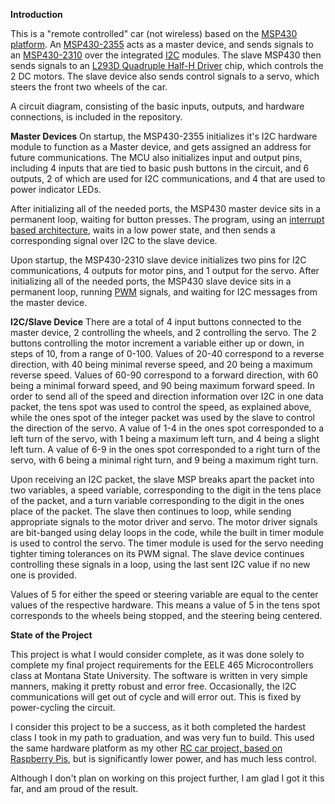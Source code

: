**Introduction**

This is a "remote controlled" car (not wireless) based on the [MSP430 platform](https://www.ti.com/microcontrollers-mcus-processors/microcontrollers/msp430-microcontrollers/overview.html). An [MSP430-2355](https://www.ti.com/product/MSP430FR2355) acts as a master device, and sends signals to an [MSP430-2310](https://www.ti.com/product/MSP430FR2310) over the integrated [I2C](https://en.wikipedia.org/wiki/I%C2%B2C) modules. The slave MSP430 then sends signals to an [L293D Quadruple Half-H Driver](https://www.ti.com/product/L293D) chip, which controls the 2 DC motors. The slave device also sends control signals to a servo, which steers the front two wheels of the car.

A circuit diagram, consisting of the basic inputs, outputs, and hardware connections, is included in the repository.

**Master Devices**
On startup, the MSP430-2355 initializes it's I2C hardware module to function as a Master device, and gets assigned an address for future communications. The MCU also initializes input and output pins, including 4 inputs that are tied to basic push buttons in the circuit, and 6 outputs, 2 of which are used for I2C communications, and 4 that are used to power indicator LEDs. 

After initializing all of the needed ports, the MSP430 master device sits in a permanent loop, waiting for button presses. The program, using an [interrupt based architecture](https://ece353.engr.wisc.edu/interrupts/interrupts/#:~:text=the%20desired%20behavior.-,Interrupt%20Service%20Routine,-When%20an%20interrupt), waits in a low power state, and then sends a corresponding signal over I2C to the slave device. 

Upon startup, the MSP430-2310 slave device initializes two pins for I2C communications, 4 outputs for motor pins, and 1 output for the servo. After initializing all of the needed ports, the MSP430 slave device sits in a permanent loop, running [PWM](https://en.wikipedia.org/wiki/Pulse-width_modulation) signals, and waiting for I2C messages from the master device. 

**I2C/Slave Device**
There are a total of 4 input buttons connected to the master device, 2 controlling the wheels, and 2 controlling the servo. The 2 buttons controlling the motor increment a variable either up or down, in steps of 10, from a range of 0-100. Values of 20-40 correspond to a reverse direction, with 40 being minimal reverse speed, and 20 being a maximum reverse speed. Values of 60-90 correspond to a forward direction, with 60 being a minimal forward speed, and 90 being maximum forward speed. 
In order to send all of the speed and direction information over I2C in one data packet, the tens spot was used to control the speed, as explained above, while the ones spot of the integer packet was used by the slave to control the direction of the servo. A value of 1-4 in the ones spot corresponded to a left turn of the servo, with 1 being a maximum left turn, and 4 being a slight left turn. A value of 6-9 in the ones spot corresponded to a right turn of the servo, with 6 being a minimal right turn, and 9 being a maximum right turn.

Upon receiving an I2C packet, the slave MSP breaks apart the packet into two variables, a speed variable, corresponding to the digit in the tens place of the packet, and a turn variable corresponding to the digit in the ones place of the packet. The slave then continues to loop, while sending appropriate signals to the motor driver and servo. The motor driver signals are bit-banged using delay loops in the code, while the built in timer module is used to control the servo. The timer module is used for the servo needing tighter timing tolerances on its PWM signal. The slave device continues controlling these signals in a loop, using the last sent I2C value if no new one is provided.

Values of 5 for either the speed or steering variable are equal to the center values of the respective hardware. This means a value of 5 in the tens spot corresponds to the wheels being stopped, and the steering being centered.

**State of the Project**

This project is what I would consider complete, as it was done solely to complete my final project requirements for the EELE 465 Microcontrollers class at Montana State University. The software is written in very simple manners, making it pretty robust and error free. Occasionally, the I2C communications will get out of cycle and will error out. This is fixed by power-cycling the circuit.

I consider this project to be a success, as it both completed the hardest class I took in my path to graduation, and was very fun to build. This used the same hardware platform as my other [RC car project, based on Raspberry Pis](https://github.com/benbega/RaspberryPi-RemoteCar), but is significantly lower power, and has much less control.

Although I don't plan on working on this project further, I am glad I got it this far, and am proud of the result.